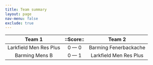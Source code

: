 ```yaml
---
title: Team summary
layout: page
nav-menu: false
exclude: true
---
```




|         Team 1         |  ::Score::  |         Team 2         |
|:----------------------:|:-----------:|:----------------------:|
| Larkfield Men Res Plus | 0 &mdash; 0 | Barming Fenerbackache  |
|     Barming Mens B     | 0 &mdash; 1 | Larkfield Men Res Plus |

 <br /><br /><br />